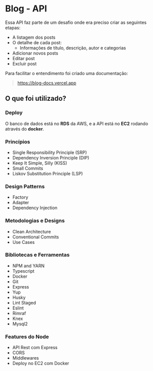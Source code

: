 # Blog - API

Essa API faz parte de um desafio onde era preciso criar as seguintes etapas:

- A listagem dos posts
- O detalhe de cada post:
  - Informações de título, descrição, autor e categorias
- Adicionar novos posts
- Editar post
- Excluir post

Para facilitar o entendimento foi criado uma documentação:

> https://blog-docs.vercel.app

## O que foi utilizado?

### Deploy

O banco de dados está no **RDS** da AWS, e a API está no **EC2** rodando através do **docker**.

### Princípios

- Single Responsibility Principle (SRP)
- Dependency Inversion Principle (DIP)
- Keep It Simple, Silly (KISS)
- Small Commits
- Liskov Substitution Principle (LSP)

### Design Patterns

- Factory
- Adapter
- Dependency Injection

### Metodologias e Designs

- Clean Architecture
- Conventional Commits
- Use Cases

### Bibliotecas e Ferramentas

- NPM and YARN
- Typescript
- Docker
- Git
- Express
- Yup
- Husky
- Lint Staged
- Eslint
- Rimraf
- Knex
- Mysql2

### Features do Node

- API Rest com Express
- CORS
- Middlewares
- Deploy no EC2 com Docker
